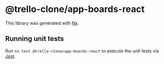 # @trello-clone/app-boards-react

This library was generated with [Nx](https://nx.dev).

## Running unit tests

Run `nx test @trello-clone/app-boards-react` to execute the unit tests via [Jest](https://jestjs.io).
